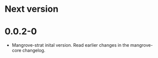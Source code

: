 # Next version

# 0.0.2-0

- Mangrove-strat inital version. Read earlier changes in the mangrove-core changelog.

